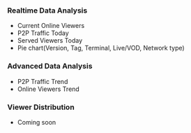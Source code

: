 
### Realtime Data Analysis

- Current Online Viewers
- P2P Traffic Today
- Served Viewers Today
- Pie chart(Version, Tag, Terminal, Live/VOD, Network type)

### Advanced Data Analysis

- P2P Traffic Trend
- Online Viewers Trend

### Viewer Distribution

- Coming soon